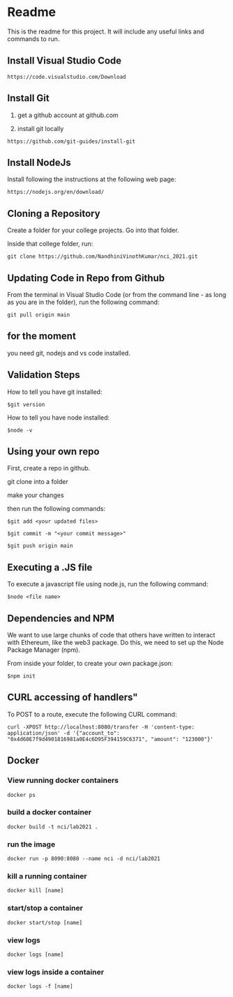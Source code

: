 
# Readme #

This is the readme for this project.  It will include any useful links and commands to run.

## Install Visual Studio Code ##

```https://code.visualstudio.com/Download```

## Install Git ##

1. get a github account at github.com

2. install git locally

```https://github.com/git-guides/install-git```

## Install NodeJs ##

Install following the instructions at the following web page:

```https://nodejs.org/en/download/```

## Cloning a Repository ##

Create a folder for your college projects.  Go into that folder.

Inside that college folder, run:

```git clone https://github.com/NandhiniVinothKumar/nci_2021.git```

## Updating Code in Repo from Github ##

From the terminal in Visual Studio Code (or from the command line - as long as you are in the folder), run the following command:

```git pull origin main```

## for the moment ##

you need git, nodejs and vs code installed.

## Validation Steps ##

How to tell you have git installed:

```$git version```

How to tell you have node installed:

```$node -v```

## Using your own repo ##

First, create a repo in github.

git clone into a folder

make your changes

then run the following commands:

```$git add <your updated files>```

```$git commit -m "<your commit message>"```

```$git push origin main```

## Executing a .JS file ##

To execute a javascript file using node.js, run the following command:

```$node <file name>```


## Dependencies and NPM ##

We want to use large chunks of code that others have written to interact with Ethereum, like the web3 package.  Do this, we need to set up the Node Package Manager (npm).

From inside your folder, to create your own package.json:

```$npm init```


## CURL accessing of handlers"

To POST to a route, execute the following CURL command:

```curl -XPOST http://localhost:8080/transfer -H 'content-type: application/json' -d '{"account_to": "0x4d60E7f9d4901816981a0E4c6D95F394159C6371", "amount": "123000"}'```


## Docker ##

### View running docker containers ###

```docker ps```

### build a docker container ###

```docker build -t nci/lab2021 .```

### run the image ###

```docker run -p 8090:8080 --name nci -d nci/lab2021```

### kill a running container ###
```docker kill [name]```

### start/stop a container ###
```docker start/stop [name]```

### view logs ###
```docker logs [name]```

### view logs inside a container ###
```docker logs -f [name]```

